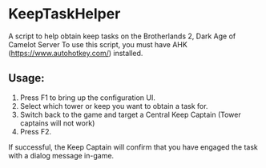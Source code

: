 # KeepTaskHelper
A script to help obtain keep tasks on the Brotherlands 2, Dark Age of Camelot Server
To use this script, you must have AHK (https://www.autohotkey.com/) installed.
## Usage:
1. Press F1 to bring up the configuration UI.
2. Select which tower or keep you want to obtain a task for. 
3. Switch back to the game and target a Central Keep Captain (Tower captains will not work)
4. Press F2. 

If successful, the Keep Captain will confirm that you have engaged the task with a dialog message in-game.
